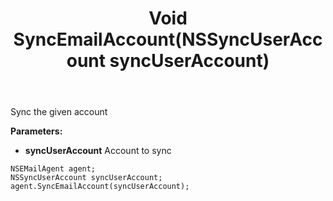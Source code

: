 ﻿---
uid: crmscript_ref_NSEMailAgent_SyncEmailAccount
title: Void SyncEmailAccount(NSSyncUserAccount syncUserAccount)
intellisense: NSEMailAgent.SyncEmailAccount
keywords: NSEMailAgent, SyncEmailAccount
so.topic: reference
---

Sync the given account

**Parameters:**
 - **syncUserAccount** Account to sync


```crmscript
NSEMailAgent agent;
NSSyncUserAccount syncUserAccount;
agent.SyncEmailAccount(syncUserAccount);
```

